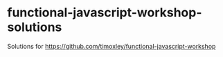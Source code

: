# functional-javascript-workshop-solutions
Solutions for https://github.com/timoxley/functional-javascript-workshop
